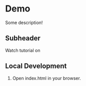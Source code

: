 # Demo

Some description!

## Subheader

Watch tutorial on 

## Local Development

1. Open index.html in your browser.
